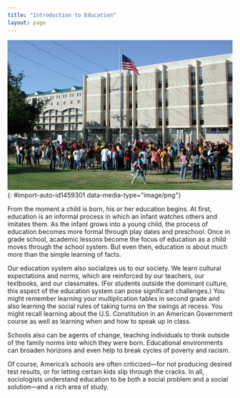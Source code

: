 ```yaml
---
title: "Introduction to Education"
layout: page
---
```



<?chapter-toc label="Learning Objectives"?>

<?cnx.eoc class="section-summary" title="Section Summary"?>

<?cnx.eoc class="section-quiz" title="Section Quiz"?>

<?cnx.eoc class="short-answer" title="Short Answer"?>

<?cnx.eoc class="further-research" title="Further Research"?>

<?cnx.eoc class="references" title="References"?>

 ![Students standing on the grounds of a high school or college campus. ](../resources/Figure_16_00_01.jpg "Schools teach us far more than reading, writing, and arithmetic. They also socialize us to cultural norms and expectations. (Photo courtesy of Editor B/flickr)"){: #import-auto-id1459301 data-media-type="image/png"}

From the moment a child is born, his or her education begins. At first, education is an informal process in which an infant watches others and imitates them. As the infant grows into a young child, the process of education becomes more formal through play dates and preschool. Once in grade school, academic lessons become the focus of education as a child moves through the school system. But even then, education is about much more than the simple learning of facts.

Our education system also socializes us to our society. We learn cultural expectations and norms, which are reinforced by our teachers, our textbooks, and our classmates. (For students outside the dominant culture, this aspect of the education system can pose significant challenges.) You might remember learning your multiplication tables in second grade and also learning the social rules of taking turns on the swings at recess. You might recall learning about the U.S. Constitution in an American Government course as well as learning when and how to speak up in class.

Schools also can be agents of change, teaching individuals to think outside of the family norms into which they were born. Educational environments can broaden horizons and even help to break cycles of poverty and racism.

Of course, America’s schools are often criticized—for not producing desired test results, or for letting certain kids slip through the cracks. In all, sociologists understand education to be both a social problem and a social solution—and a rich area of study.


